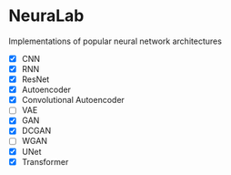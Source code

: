 # NeuraLab

Implementations of popular neural network architectures

- [X] CNN
- [X] RNN
- [X] ResNet
- [X] Autoencoder
- [X] Convolutional Autoencoder
- [ ] VAE
- [X] GAN
- [X] DCGAN
- [ ] WGAN
- [X] UNet
- [X] Transformer